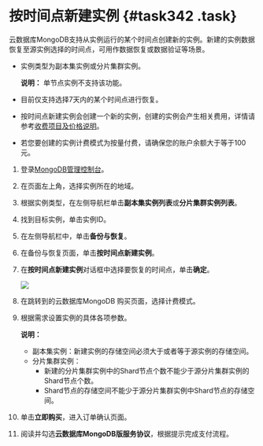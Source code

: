 # 按时间点新建实例 {#task342 .task}

云数据库MongoDB支持从实例运行的某个时间点创建新的实例。新建的实例数据恢复至源实例选择的时间点，可用作数据恢复或数据验证等场景。

-   实例类型为副本集实例或分片集群实例。

    **说明：** 单节点实例不支持该功能。

-   目前仅支持选择7天内的某个时间点进行恢复。
-   按时间点新建实例会创建一个新的实例，创建的实例会产生相关费用，详情请参考[收费项目及价格说明](../../../../../intl.zh-CN/产品定价/收费项目及价格说明.md#)。
-   若您要创建的实例计费模式为按量付费，请确保您的账户余额大于等于100元。

1.  登录[MongoDB管理控制台](https://mongodb.console.aliyun.com/)。 
2.  在页面左上角，选择实例所在的地域。 
3.  根据实例类型，在左侧导航栏单击**副本集实例列表**或**分片集群实例列表**。 
4.  找到目标实例，单击实例ID。 
5.  在左侧导航栏中，单击**备份与恢复**。 
6.   在备份与恢复页面，单击**按时间点新建实例**。 
7.  在**按时间点新建实例**对话框中选择要恢复的时间点，单击**确定**。 

    ![](http://static-aliyun-doc.oss-cn-hangzhou.aliyuncs.com/assets/img/6724/154778218421489_zh-CN.png)

8.  在跳转到的云数据库MongoDB 购买页面，选择计费模式。 
9.  根据需求设置实例的具体各项参数。 

    **说明：** 

    -   副本集实例：新建实例的存储空间必须大于或者等于源实例的存储空间。
    -   分片集群实例：
        -   新建的分片集群实例中的Shard节点个数不能少于源分片集群实例的Shard节点个数。
        -   Shard节点的存储空间不能少于源分片集群实例中Shard节点的存储空间。
10. 单击**立即购买**，进入订单确认页面。 
11. 阅读并勾选**云数据库MongoDB版服务协议**，根据提示完成支付流程。 

